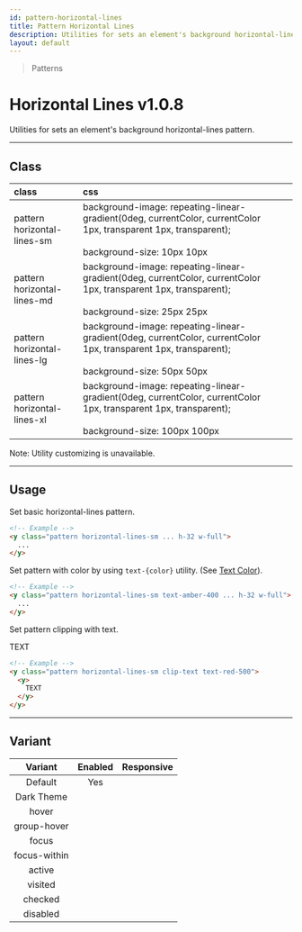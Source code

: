 ```yaml
---
id: pattern-horizontal-lines
title: Pattern Horizontal Lines
description: Utilities for sets an element's background horizontal-lines pattern.
layout: default
---
```


> Patterns

# Horizontal Lines <span class="ml-1 px-2 py-1 text-sm text-gray-600 (dark)text-charcoal-100 bg-gray-300 (dark)bg-gray-600">v1.0.8</span>

Utilities for sets an element's background horizontal-lines pattern.

---

## Class

| <span class="px-3 py-1 text-white (dark)text-charcoal-100 bg-charcoal-100 (dark)bg-gray-600 rounded-full">class</span> | <span class="px-3 py-1 text-white (dark)text-charcoal-100 bg-charcoal-100 (dark)bg-gray-600 rounded-full">css</span> | |
|:--|:--|:-:|
| pattern <br> horizontal-lines-sm | background-image: repeating-linear-gradient(0deg, currentColor, currentColor 1px, transparent 1px, transparent); <br><br> background-size: 10px 10px | <y class="pattern horizontal-lines-sm w-32 h-56"></y> |
| pattern <br> horizontal-lines-md | background-image: repeating-linear-gradient(0deg, currentColor, currentColor 1px, transparent 1px, transparent); <br><br> background-size: 25px 25px | <y class="pattern horizontal-lines-md w-32 h-56"></y> |
| pattern <br> horizontal-lines-lg | background-image: repeating-linear-gradient(0deg, currentColor, currentColor 1px, transparent 1px, transparent); <br><br> background-size: 50px 50px | <y class="pattern horizontal-lines-lg w-32 h-56"></y> |
| pattern <br> horizontal-lines-xl | background-image: repeating-linear-gradient(0deg, currentColor, currentColor 1px, transparent 1px, transparent); <br><br> background-size: 100px 100px | <y class="pattern horizontal-lines-xl w-32 h-56"></y> |

<y class="m-4 p-3 border-l-8 border-gray-600 text-sm text-gray-600 bg-gray-200 (dark)bg-gray-800">
  <span class="pr-1 font-semibold">
    Note:
  </span>
  Utility customizing is unavailable.
</y>

---

## Usage

Set basic horizontal-lines pattern.

<y class="px-4 my-2 mx-auto w-56">
  <y class="pattern horizontal-lines-sm h-32"></y>
</y>


```html
<!-- Example -->
<y class="pattern horizontal-lines-sm ... h-32 w-full">
  ...
</y>
```

Set pattern with color by using `text-{color}` utility. (See [Text Color](/text-color/)).

<y class="px-4 my-2 mx-auto w-56">
  <y class="pattern horizontal-lines-sm h-32 text-amber-400"></y>
</y>


```html
<!-- Example -->
<y class="pattern horizontal-lines-sm text-amber-400 ... h-32 w-full">
  ...
</y>
```

Set pattern clipping with text.

<y class="px-4 my-2 mx-auto w-64">
  <y class="pattern horizontal-lines-sm clip-text text-red-500">
    <y class="text-8xl font-bold">
      TEXT
    </y>
  </y>
</y>

```html
<!-- Example -->
<y class="pattern horizontal-lines-sm clip-text text-red-500">
  <y>
    TEXT
  </y>
</y>
```

---

## Variant

| <span class="font-semibold underline">Variant</span> | <span class="font-semibold underline">Enabled</span> | <span class="font-semibold underline">Responsive</span> |
|:-:|:-:|:-:|
| Default | Yes | |
| Dark Theme | | |
| hover| | |
| group-hover | | |
| focus | | |
| focus-within | | |
| active | | |
| visited | | |
| checked | | |
| disabled | | |